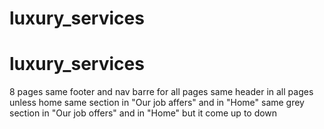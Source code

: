 # luxury_services
# luxury_services


8 pages 
same footer and nav barre for all pages
same header in all pages unless home
same section in "Our job affers" and in "Home"
same grey section in "Our job offers" and in "Home" but it come up to down

